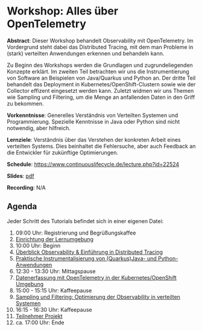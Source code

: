 # Workshop: Alles über OpenTelemetry

__Abstract__: Dieser Workshop behandelt Observability mit OpenTelemetry. Im Vordergrund steht dabei das Distributed Tracing, mit dem man Probleme in (stark) verteilten Anwendungen erkennen und behandeln kann.

Zu Beginn des Workshops werden die Grundlagen und zugrundeliegenden Konzepte erklärt. 
Im zweiten Teil betrachten wir uns die Instrumentierung von Software an Beispielen von Java/Quarkus und Python an. 
Der dritte Teil behandelt das Deployment in Kubernetes/OpenShift-Clustern sowie wie der Collector effizent eingesetzt werden kann.
Zuletzt widmen wir uns Themen wie Sampling und Filtering, um die Menge an anfallenden Daten in den Griff zu bekommen.

__Vorkenntnisse__: Generelles Verständnis von Verteilten Systemen und Programmierung. Spezielle Kenntnisse in Java oder Python sind nicht notwendig, aber hilfreich.

__Lernziele__: Verständnis über das Verstehen der konkreten Arbeit eines verteilten Systems. Dies beinhaltet die Fehlersuche, aber auch Feedback an die Entwickler für zukünftige Optimierungen.

__Schedule__: https://www.continuouslifecycle.de/lecture.php?id=22524

__Slides__: [pdf](slides.pdf)

__Recording__: N/A

## Agenda

Jeder Schritt des Tutorials befindet sich in einer eigenen Datei:


1. 09:00 Uhr: Registrierung und Begrüßungskaffee
1. [Einrichtung der Lernumgebung](00-prerequisites.md)
1. 10:00 Uhr: Beginn
1. [Überblick Observability & Einführung in Distributed Tracing]()
1. [Praktische Instrumentalisierung von (Quarkus)Java- und Python-Anwendungen]()
1. 12:30 - 13:30 Uhr: Mittagspause
1. [Datenerfassung mit OpenTelemetry in der Kubernetes/OpenShift Umgebung](30-otel-k8s.md)
1. 15:00 - 15:15 Uhr: Kaffeepause
1. [Sampling und Filtering: Optimierung der Observability in verteilten Systemen](40-sampling.md)
1. 16:15 - 16:30 Uhr: Kaffeepause
1. [Teilnehmer Projekt]()
1.  ca. 17:00 Uhr: Ende

